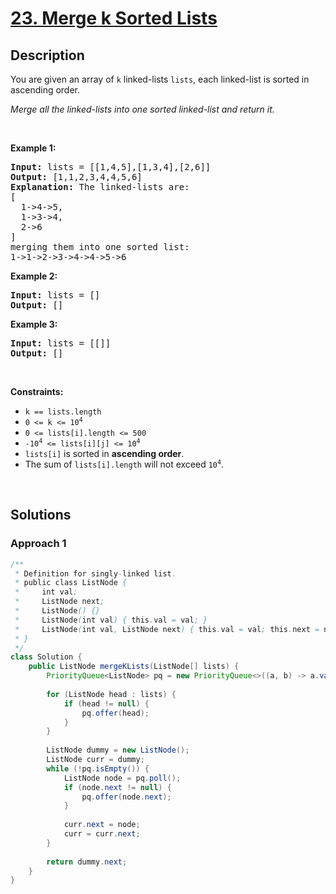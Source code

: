 # [23. Merge k Sorted Lists](https://leetcode.com/problems/merge-k-sorted-lists)

## Description

<p>You are given an array of <code>k</code> linked-lists <code>lists</code>, each linked-list is sorted in ascending order.</p>

<p><em>Merge all the linked-lists into one sorted linked-list and return it.</em></p>
<p>&nbsp;</p>

<p><strong class="example">Example 1:</strong></p>
<pre>
<strong>Input:</strong> lists = [[1,4,5],[1,3,4],[2,6]]
<strong>Output:</strong> [1,1,2,3,4,4,5,6]
<strong>Explanation:</strong> The linked-lists are:
[
  1-&gt;4-&gt;5,
  1-&gt;3-&gt;4,
  2-&gt;6
]
merging them into one sorted list:
1-&gt;1-&gt;2-&gt;3-&gt;4-&gt;4-&gt;5-&gt;6
</pre>

<p><strong class="example">Example 2:</strong></p>
<pre>
<strong>Input:</strong> lists = []
<strong>Output:</strong> []
</pre>

<p><strong class="example">Example 3:</strong></p>
<pre>
<strong>Input:</strong> lists = [[]]
<strong>Output:</strong> []
</pre>
<p>&nbsp;</p>

<p><strong>Constraints:</strong></p>
<ul>
    <li><code>k == lists.length</code></li>
    <li><code>0 &lt;= k &lt;= 10<sup>4</sup></code></li>
    <li><code>0 &lt;= lists[i].length &lt;= 500</code></li>
    <li><code>-10<sup>4</sup> &lt;= lists[i][j] &lt;= 10<sup>4</sup></code></li>
    <li><code>lists[i]</code> is sorted in <strong>ascending order</strong>.</li>
    <li>The sum of <code>lists[i].length</code> will not exceed <code>10<sup>4</sup></code>.</li>
</ul>
<p>&nbsp;</p>

## Solutions

### **Approach 1**

```java
/**
 * Definition for singly-linked list.
 * public class ListNode {
 *     int val;
 *     ListNode next;
 *     ListNode() {}
 *     ListNode(int val) { this.val = val; }
 *     ListNode(int val, ListNode next) { this.val = val; this.next = next; }
 * }
 */
class Solution {
    public ListNode mergeKLists(ListNode[] lists) {
        PriorityQueue<ListNode> pq = new PriorityQueue<>((a, b) -> a.val - b.val);
        
        for (ListNode head : lists) {
            if (head != null) {
                pq.offer(head);
            }
        }
        
        ListNode dummy = new ListNode();
        ListNode curr = dummy;
        while (!pq.isEmpty()) {
            ListNode node = pq.poll();
            if (node.next != null) {
                pq.offer(node.next);
            }
            
            curr.next = node;
            curr = curr.next;
        }
        
        return dummy.next;
    }
}
```